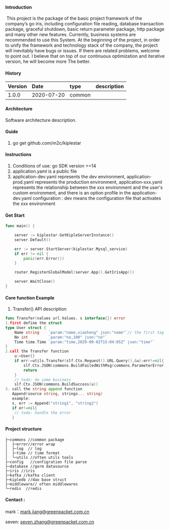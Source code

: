 #### Introduction

​	This project is the package of the basic project framework of the company’s go iris, including configuration file reading, database transaction package, graceful shutdown, basic return parameter package, http package and many other new features. Currently, business systems are recommended to use this System. At the beginning of the project, in order to unify the framework and technology stack of the company, the project will inevitably have bugs or issues. If there are related problems, welcome to point out. I believe that on top of our continuous optimization and iterative version, he will become more The better.

#### History

| Version | Date       | type   | description |
| :------ | :--------- | :----- | ----------- |
| 1.0.0   | 2020-07-20 | common |             |

#### Architecture

Software architecture description.

#### Guide

1. go get github.com/m2c/kiplestar

#### Instructions

1. Conditions of use: go SDK version >=14
2. application.yaml is a public file
3. application-dev.yaml represents the dev environment, application-prod.yaml represents the production environment, application-xxx.yaml represents the relationship between the xxx environment and the user's custom environment, and there is an option profile in the application-dev.yaml configuration : dev means the configuration file that activates the xxx environment

#### Get Start


```go
func main() {

	server := kiplestar.GetKipleServerInstance()
	server.Default()

	err := server.StartServer(kiplestar.Mysql_service)
	if err != nil {
		panic(err.Error())
	}

	router.RegisterGlobalModel(server.App().GetIrisApp())

	server.WaitClose()
}
```

#### Core function Example

1. Transfer() API description

```go
func Transfer(values url.Values, s interface{}) error
1.first define the struct
type User struct {
    Name string    `param:"name,xiaohong" json:"name"`// the first tag name(name) means that the request name and the second name(zfh) means that the request has no  the request name we will get the default value.
	No int         `param:"no,100" json:"no"`
	Time time.Time `param:"time,2029-09-02T15:04:05Z" json:"time"`
}
2.call the Transfer function
    u:=User{}
	if err:=utils.Transfer(slf.Ctx.Request().URL.Query(),&u);err!=nil{
		slf.Ctx.JSON(commons.BuildFailedWithMsg(commons.ParameterError,err.Error()))
		return
	}
	// todo: do some business
	slf.Ctx.JSON(commons.BuildSuccess(u))
3. call the string append function
   Append(source string, strings... string)
   example:
   s, err := Append("string1", "string2")
   if er!=nil{
    // todo: handle the error
   }
```



#### Project structure

```sybase
├─commons //common package
│  ├─error//error wrap
│  ├─log  // log 
│  ├─time // time format
│  └─utils //often utils tools
├─config   //configration file parse
├─database //gorm datasource
├─iris //iris
├─kafka //kafka client 
├─kipledb //dao base struct
├─middleware// often middlewares
└─redis  //redis

```

#### Contact :

mark：mark.jiang@greenpacket.com.cn

seven: seven.zhang@greenpacket.com.cn

